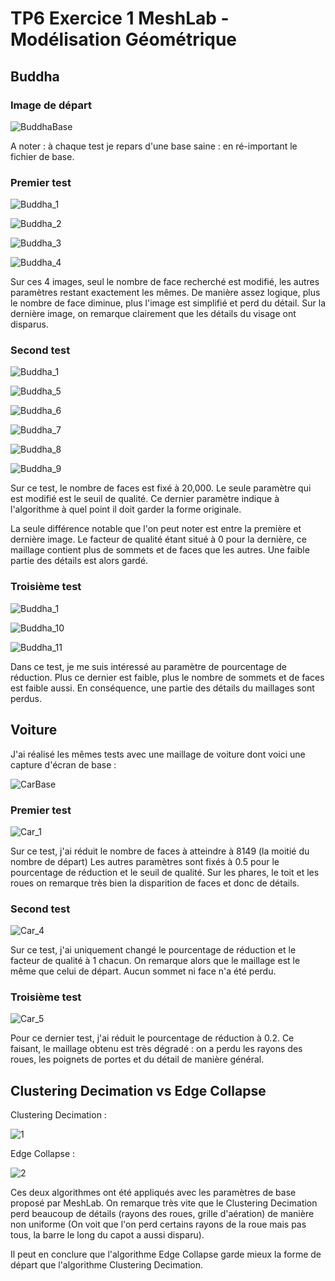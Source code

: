 # TP6 Exercice 1 MeshLab - Modélisation Géométrique 

## Buddha

### Image de départ

![BuddhaBase](D:\Cours\Modelisation_Geometrique\CH6_simplification\TP\Screenshots\BuddhaBase.PNG)

A noter : à chaque test je repars d'une base saine : en ré-important le fichier de base.



### Premier test

![Buddha_1](D:\Cours\Modelisation_Geometrique\CH6_simplification\TP\Screenshots\Buddha_1.PNG)

![Buddha_2](D:\Cours\Modelisation_Geometrique\CH6_simplification\TP\Screenshots\Buddha_2.PNG)

![Buddha_3](D:\Cours\Modelisation_Geometrique\CH6_simplification\TP\Screenshots\Buddha_3.PNG)

![Buddha_4](D:\Cours\Modelisation_Geometrique\CH6_simplification\TP\Screenshots\Buddha_4.PNG)



Sur ces 4 images, seul le nombre de face recherché est modifié, les autres paramètres restant exactement les mêmes. De manière assez logique, plus le nombre de face diminue, plus l'image est simplifié et perd du détail. Sur la dernière image, on remarque clairement que les détails du visage ont disparus.



### Second test

![Buddha_1](D:\Cours\Modelisation_Geometrique\CH6_simplification\TP\Screenshots\Buddha_1.PNG)

![Buddha_5](D:\Cours\Modelisation_Geometrique\CH6_simplification\TP\Screenshots\Buddha_5.PNG)

![Buddha_6](D:\Cours\Modelisation_Geometrique\CH6_simplification\TP\Screenshots\Buddha_6.PNG)

![Buddha_7](D:\Cours\Modelisation_Geometrique\CH6_simplification\TP\Screenshots\Buddha_7.PNG)

![Buddha_8](D:\Cours\Modelisation_Geometrique\CH6_simplification\TP\Screenshots\Buddha_8.PNG)

![Buddha_9](D:\Cours\Modelisation_Geometrique\CH6_simplification\TP\Screenshots\Buddha_9.PNG)

Sur ce test, le nombre de faces est fixé à 20,000. Le seule paramètre qui est modifié est le seuil de qualité. Ce dernier paramètre indique à l'algorithme à quel point il doit garder la forme originale.

La seule différence notable que l'on peut noter est entre la première et dernière image. Le facteur de qualité étant situé à 0 pour la dernière, ce maillage contient plus de sommets et de faces que les autres. Une faible partie des détails est alors gardé.



### Troisième test

![Buddha_1](D:\Cours\Modelisation_Geometrique\CH6_simplification\TP\Screenshots\Buddha_1.PNG)

![Buddha_10](D:\Cours\Modelisation_Geometrique\CH6_simplification\TP\Screenshots\Buddha_10.PNG)

![Buddha_11](D:\Cours\Modelisation_Geometrique\CH6_simplification\TP\Screenshots\Buddha_11.PNG)

Dans ce test, je me suis intéressé au paramètre de pourcentage de réduction. Plus ce dernier est faible, plus le nombre de sommets et de faces est faible aussi. En conséquence, une partie des détails du maillages sont perdus.





## Voiture

J'ai réalisé les mêmes tests avec une maillage de voiture dont voici une capture d'écran de base :

![CarBase](D:\Cours\Modelisation_Geometrique\CH6_simplification\TP\Screenshots\CarBase.PNG)



### Premier test

![Car_1](D:\Cours\Modelisation_Geometrique\CH6_simplification\TP\Screenshots\Car_1.PNG)

Sur ce test, j'ai réduit le nombre de faces à atteindre à 8149 (la moitié du nombre de départ) Les autres paramètres sont fixés à 0.5 pour le pourcentage de réduction et le seuil de qualité. Sur les phares, le toit et les roues on remarque très bien la disparition de faces et donc de détails.



### Second test

![Car_4](D:\Cours\Modelisation_Geometrique\CH6_simplification\TP\Screenshots\Car_4.PNG)

Sur ce test, j'ai uniquement changé le pourcentage de réduction et le facteur de qualité à 1 chacun. On remarque alors que le maillage est le même que celui de départ. Aucun sommet ni face n'a été perdu.



### Troisième test

![Car_5](D:\Cours\Modelisation_Geometrique\CH6_simplification\TP\Screenshots\Car_5.PNG)

Pour ce dernier test, j'ai réduit le pourcentage de réduction à 0.2. Ce faisant, le maillage obtenu est très dégradé : on a perdu les rayons des roues, les poignets de portes et du détail de manière général.



## Clustering Decimation vs Edge Collapse

Clustering Decimation :

![1](D:\Cours\Modelisation_Geometrique\CH6_simplification\TP\Screenshots\Compare\1.PNG)



Edge Collapse :

![2](D:\Cours\Modelisation_Geometrique\CH6_simplification\TP\Screenshots\Compare\2.PNG)



Ces deux algorithmes ont été appliqués avec les paramètres de base proposé par MeshLab.
On remarque très vite que le Clustering Decimation perd beaucoup de détails (rayons des roues, grille d'aération) de manière non uniforme (On voit que l'on perd certains rayons de la roue mais pas tous, la barre le long du capot a aussi disparu).

Il peut en conclure que l'algorithme Edge Collapse garde mieux la forme de départ que l'algorithme Clustering Decimation.